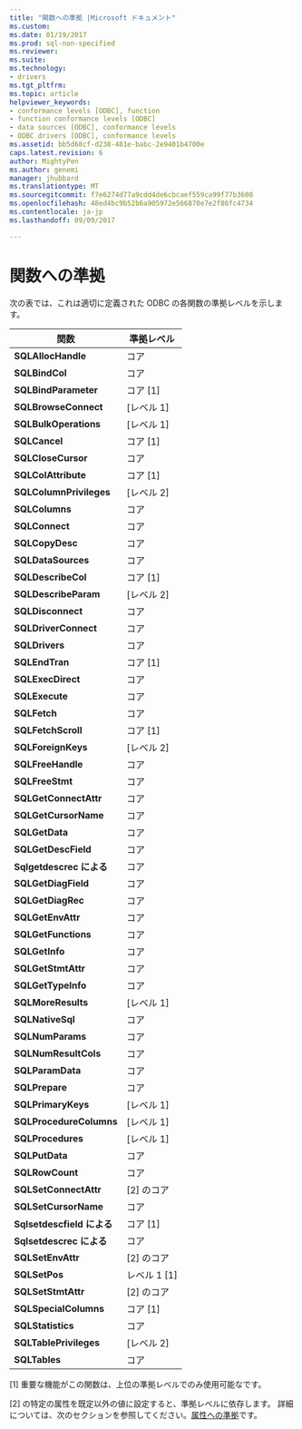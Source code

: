 ```yaml
---
title: "関数への準拠 |Microsoft ドキュメント"
ms.custom: 
ms.date: 01/19/2017
ms.prod: sql-non-specified
ms.reviewer: 
ms.suite: 
ms.technology:
- drivers
ms.tgt_pltfrm: 
ms.topic: article
helpviewer_keywords:
- conformance levels [ODBC], function
- function conformance levels [ODBC]
- data sources [ODBC], conformance levels
- ODBC drivers [ODBC], conformance levels
ms.assetid: bb5d68cf-d238-481e-babc-2e9401b4700e
caps.latest.revision: 6
author: MightyPen
ms.author: genemi
manager: jhubbard
ms.translationtype: MT
ms.sourcegitcommit: f7e6274d77a9cdd4de6cbcaef559ca99f77b3608
ms.openlocfilehash: 48ed4bc9b52b6a905972e566870e7e2f86fc4734
ms.contentlocale: ja-jp
ms.lasthandoff: 09/09/2017

---
```

# <a name="function-conformance"></a>関数への準拠
次の表では、これは適切に定義された ODBC の各関数の準拠レベルを示します。  
  
|関数|準拠レベル|  
|--------------|-----------------------|  
|**SQLAllocHandle**|コア|  
|**SQLBindCol**|コア|  
|**SQLBindParameter**|コア [1]|  
|**SQLBrowseConnect**|[レベル 1]|  
|**SQLBulkOperations**|[レベル 1]|  
|**SQLCancel**|コア [1]|  
|**SQLCloseCursor**|コア|  
|**SQLColAttribute**|コア [1]|  
|**SQLColumnPrivileges**|[レベル 2]|  
|**SQLColumns**|コア|  
|**SQLConnect**|コア|  
|**SQLCopyDesc**|コア|  
|**SQLDataSources**|コア|  
|**SQLDescribeCol**|コア [1]|  
|**SQLDescribeParam**|[レベル 2]|  
|**SQLDisconnect**|コア|  
|**SQLDriverConnect**|コア|  
|**SQLDrivers**|コア|  
|**SQLEndTran**|コア [1]|  
|**SQLExecDirect**|コア|  
|**SQLExecute**|コア|  
|**SQLFetch**|コア|  
|**SQLFetchScroll**|コア [1]|  
|**SQLForeignKeys**|[レベル 2]|  
|**SQLFreeHandle**|コア|  
|**SQLFreeStmt**|コア|  
|**SQLGetConnectAttr**|コア|  
|**SQLGetCursorName**|コア|  
|**SQLGetData**|コア|  
|**SQLGetDescField**|コア|  
|**Sqlgetdescrec による**|コア|  
|**SQLGetDiagField**|コア|  
|**SQLGetDiagRec**|コア|  
|**SQLGetEnvAttr**|コア|  
|**SQLGetFunctions**|コア|  
|**SQLGetInfo**|コア|  
|**SQLGetStmtAttr**|コア|  
|**SQLGetTypeInfo**|コア|  
|**SQLMoreResults**|[レベル 1]|  
|**SQLNativeSql**|コア|  
|**SQLNumParams**|コア|  
|**SQLNumResultCols**|コア|  
|**SQLParamData**|コア|  
|**SQLPrepare**|コア|  
|**SQLPrimaryKeys**|[レベル 1]|  
|**SQLProcedureColumns**|[レベル 1]|  
|**SQLProcedures**|[レベル 1]|  
|**SQLPutData**|コア|  
|**SQLRowCount**|コア|  
|**SQLSetConnectAttr**|[2] のコア|  
|**SQLSetCursorName**|コア|  
|**Sqlsetdescfield による**|コア [1]|  
|**Sqlsetdescrec による**|コア|  
|**SQLSetEnvAttr**|[2] のコア|  
|**SQLSetPos**|レベル 1 [1]|  
|**SQLSetStmtAttr**|[2] のコア|  
|**SQLSpecialColumns**|コア [1]|  
|**SQLStatistics**|コア|  
|**SQLTablePrivileges**|[レベル 2]|  
|**SQLTables**|コア|  
  
 [1] 重要な機能がこの関数は、上位の準拠レベルでのみ使用可能なです。  
  
 [2] の特定の属性を既定以外の値に設定すると、準拠レベルに依存します。 詳細については、次のセクションを参照してください。[属性への準拠](../../../odbc/reference/develop-app/attribute-conformance.md)です。
